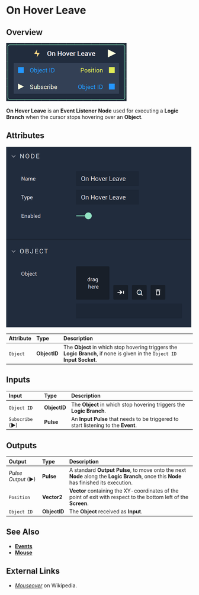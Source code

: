 # On Hover Leave

## Overview

![The On Hover Leave Node.](../../../.gitbook/assets/onhoverleavenode.png)

**On Hover Leave** is an **Event Listener** **Node** used for executing a **Logic Branch** when the cursor stops hovering over an **Object**.

## Attributes

![The On Hover Leave Node Attributes.](../../../.gitbook/assets/onhoverleaveattributes.png)

| Attribute | Type | Description |
| :--- | :--- | :--- |
| `Object` | **ObjectID** | The **Object** in which stop hovering triggers the **Logic Branch**, if none is given in the `Òbject ID` **Input Socket**. |

## Inputs

| Input | Type | Description |
| :--- | :--- | :--- |
| `Object ID` | **ObjectID** | The **Object** in which stop hovering triggers the **Logic Branch**. |
| `Subscribe` (►)|**Pulse** | An **Input Pulse** that needs to be triggered to start listening to the **Event**. |

## Outputs

| Output | Type | Description |
| :--- | :--- | :--- |
| _Pulse Output_ \(►\) | **Pulse** | A standard **Output Pulse**, to move onto the next **Node** along the **Logic Branch**, once this **Node** has finished its execution. |
| `Position` | **Vector2** | **Vector** containing the XY-coordinates of the point of exit with respect to the bottom left of the **Screen**. |
| `Object ID` | **ObjectID** | The **Object** received as **Input**. |

## See Also

* [**Events**](../)
* [**Mouse**](./)

## External Links

* [_Mouseover_](https://en.wikipedia.org/wiki/Mouseover) on Wikipedia.

